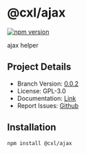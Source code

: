 # @cxl/ajax 
	
[![npm version](https://badge.fury.io/js/%40cxl%2Fajax.svg)](https://badge.fury.io/js/%40cxl%2Fajax)

ajax helper

## Project Details

-   Branch Version: [0.0.2](https://npmjs.com/package/@cxl/ajax/v/0.0.2)
-   License: GPL-3.0
-   Documentation: [Link](https://cxlio.github.io/cxl/ajax)
-   Report Issues: [Github](https://github.com/cxlio/cxl/issues)

## Installation

	npm install @cxl/ajax

